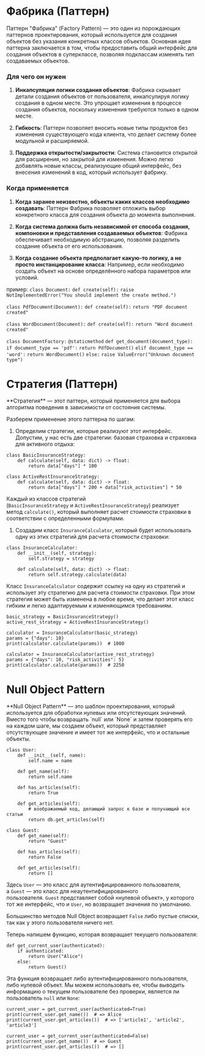 <h1>Фабрика (Паттерн)</h1>

Паттерн "Фабрика" (Factory Pattern) — это один из порождающих паттернов проектирования, который используется для создания объектов без указания конкретных классов объектов. Основная идея паттерна заключается в том, чтобы предоставить общий интерфейс для создания объектов в суперклассе, позволяя подклассам изменять тип создаваемых объектов.

### Для чего он нужен

1. **Инкапсуляция логики создания объектов**: Фабрика скрывает детали создания объектов от пользователя, инкапсулируя логику создания в одном месте. Это упрощает изменения в процессе создания объектов, поскольку изменения требуются только в одном месте.
    
2. **Гибкость**: Паттерн позволяет вносить новые типы продуктов без изменения существующего кода клиента, что делает систему более модульной и расширяемой.
    
3. **Поддержка открытости/закрытости**: Система становится открытой для расширения, но закрытой для изменения. Можно легко добавлять новые классы, реализующие общий интерфейс, без внесения изменений в код, который использует фабрику.
    

### Когда применяется

1. **Когда заранее неизвестно, объекты каких классов необходимо создавать**: Паттерн Фабрика позволяет отложить выбор конкретного класса для создания объекта до момента выполнения.
    
2. **Когда система должна быть независимой от способа создания, компоновки и представления создаваемых объектов**: Фабрика обеспечивает необходимую абстракцию, позволяя разделить создание объекта от его использования.
    
3. **Когда создание объекта предполагает какую-то логику, а не просто инстанцирование класса**: Например, если необходимо создать объект на основе определённого набора параметров или условий.

пример:
`class Document:`
    `def create(self):`
        `raise NotImplementedError("You should implement the create method.")`

`class PdfDocument(Document):`
    `def create(self):`
        `return "PDF document created"`

`class WordDocument(Document):`
    `def create(self):`
        `return "Word document created"`

`class DocumentFactory:`
    `@staticmethod`
    `def get_document(document_type):`
        `if document_type == 'pdf':`
            `return PdfDocument()`
        `elif document_type == 'word':`
            `return WordDocument()`
        `else:`
            `raise ValueError("Unknown document type")`



<h1>Стратегия (Паттерн)</h1>
**Стратегия** — этот паттерн, который применяется для выбора алгоритма поведения в зависимости от состояния системы.

Разберем применение этого паттерна по шагам:

1. Определим стратегии, которые реализуют этот интерфейс. Допустим, у нас есть две стратегии: базовая страховка и страховка для активного отдыха:
```
class BasicInsuranceStrategy:
    def calculate(self, data: dict) -> float:
        return data["days"] * 100

class ActiveRestInsuranceStrategy:
    def calculate(self, data: dict) -> float:
        return data["days"] * 200 + data["risk_activities"] * 50
```
Каждый из классов стратегий (`BasicInsuranceStrategy` и `ActiveRestInsuranceStrategy`) реализует метод `calculate()`, который выполняет расчет стоимости страховки в соответствии с определенными формулами.

1. Создадим класс `InsuranceCalculator`, который будет использовать одну из этих стратегий для расчета стоимости страховки:
```
class InsuranceCalculator:
    def __init__(self, strategy):
        self.strategy = strategy

    def calculate(self, data: dict) -> float:
        return self.strategy.calculate(data)
```

Класс `InsuranceCalculator` содержит ссылку на одну из стратегий и использует эту стратегию для расчета стоимости страховки. При этом стратегия может быть изменена в любое время, что делает этот класс гибким и легко адаптируемым к изменяющимся требованиям.

```
basic_strategy = BasicInsuranceStrategy()
active_rest_strategy = ActiveRestInsuranceStrategy()

calculator = InsuranceCalculator(basic_strategy)
params = {"days": 10}
print(calculator.calculate(params))  # 1000

calculator = InsuranceCalculator(active_rest_strategy)
params = {"days": 10, "risk_activities": 5}
print(calculator.calculate(params))  # 2250
```

<h1>Null Object Pattern</h1>
**Null Object Pattern** — это шаблон проектирования, который используется для обработки нулевых или отсутствующих значений. Вместо того чтобы возвращать `null` или `None` и затем проверять его на каждом шаге, мы создаем объект, который представляет отсутствующее значение и имеет тот же интерфейс, что и остальные объекты.

```
class User:
    def __init__(self, name):
        self.name = name

    def get_name(self):
        return self.name

    def has_articles(self):
        return True

    def get_articles(self):
        # воображаемый код, делающий запрос к базе и получающий все статьи
        return db.get_articles(self)

class Guest:
    def get_name(self):
        return "Guest"

    def has_articles(self):
        return False

    def get_articles(self):
        return []
```

Здесь `User` — это класс для аутентифицированного пользователя, а `Guest` — это класс для неаутентифицированного пользователя. `Guest` представляет собой «нулевой объект», у которого тот же интерфейс, что и `User`, но возвращает значения по умолчанию.

Большинство методов Null Object возвращает `False` либо пустые списки, так как у этого пользователя ничего нет.

Теперь напишем функцию, которая возвращает текущего пользователя:

```
def get_current_user(authenticated):
    if authenticated:
        return User("Alice")
    else:
        return Guest()
```

Эта функция возвращает либо аутентифицированного пользователя, либо нулевой объект. Мы можем использовать ее, чтобы выводить информацию о текущем пользователе без проверки, является ли пользователь `null` или `None`:

```
current_user = get_current_user(authenticated=True)
print(current_user.get_name())  # => Alice
print(current_user.get_articles())  # => ['article1', 'article2', 'article3']

current_user = get_current_user(authenticated=False)
print(current_user.get_name())  # => Guest
print(current_user.get_articles())  # => []
```

